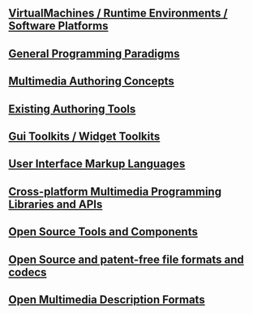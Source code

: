 ## [VirtualMachines / Runtime Environments / Software Platforms](VirtualMachines.md) ##
## [General Programming Paradigms](ProgrammingParadigms.md) ##
## [Multimedia Authoring Concepts](AuthoringConcepts.md) ##
## [Existing Authoring Tools](AuthoringTools.md) ##
## [Gui Toolkits / Widget Toolkits](GuiToolkits.md) ##
## [User Interface Markup Languages](UserInterfaceMarkup.md) ##
## [Cross-platform Multimedia Programming Libraries and APIs](MultimediaLibraries.md) ##
## [Open Source Tools and Components](OpenSource.md) ##
## [Open Source and patent-free file formats and codecs](FileFormats.md) ##
## [Open Multimedia Description Formats](MultimediaDescriptionFormats.md) ##
